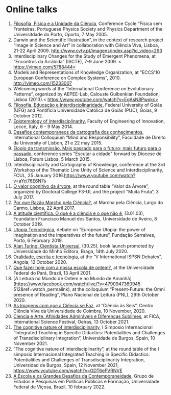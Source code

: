 # Online talks

1. [Filosofia, Física e a Unidade da Ciência](https://www.youtube.com/watch?v=BYRnpdQxbhU), Conference Cycle “Física sem Fronteiras, Portuguese Physics Society and Physics Department of the Universitdade do Porto, Oporto, 7 May 2005.
2. Darwin and the Scientific Illustration”, in the context of research project “Image in Science and Art” in collaboration with Ciência Viva, Lisboa, 21-22 April 2009. <http://www.cvtv.pt/imagens/index.asp?id_video=293>
3. Interdisciplinary Changes for the Study of Emergent Phenomena, at “Encontros da Arrábida” (ISCTE), 7-9 June 2009. < https://vimeo.com/5788444>
4. Models and Representations of Knowledge Organization, at “ECCS'10 European Conference on Complex Systems”, 2010. <http://vimeo.com/15233007>
5. Welcoming words at the “International Conference on Evolutionary Patterns”, organized by AEPEE-Lab, Calouste Gulbenkian Foundation, Lisboa (2013).< https://www.youtube.com/watch?v=EgAsN8Pwqkc>
6. [Filosofia, Educação e Interdisciplinaridade](https://www.youtube.com/watch?v=2kcCznweujs), Federal University of Goiás (UFG) and Pontifícia Universidade Católica de Goiás (PUC), Goias, 9 October 2012. 
7. [Epistemology of Interdisciplinarity](https://www.youtube.com/watch?v=jLKlGGCxf_Y), Faculty of Engineering of Innovation, Lecce, Italy, 6 - 9 May 2014. 
8. [Desafios contemporaneos da cartografia dos conhecimentos](https://www.youtube.com/watch?v=q_RK0CeQHO), International Colloquium “Mind and Responsibility”, Faculdade de Direito da University of Lisbon, 21 e 22 may 2015. 
9. [Elogio da transmissão. Mais passado para o futuro; mais futuro para o passado](https://www.bing.com/videos/search?q=O+Elogio+Da+Transmissao+Olga+Pombo+Video+YouTube&&view=detail&mid=2F46F9C142680DDF45BC2F46F9C142680DDF45BC&&FORM=VRDGAR&ru=%2Fvideos%2Fsearch%3Fq%3DO%2BElogio%2BDa%2BTransmissao%2BOlga%2BPombo%2BVideo%2BYouTube%26FORM%3DVDMHRS), conference series "Escutar a cidade" forward by Diocese de Lisboa, Forum Lisboa, 5 March 2015.
10. Interdisciplinarity and Cartography of Knowledge, conference at the 3rd Workshop of the Thematic Line Unity of Science and Interdisciplinarity, FCUL, 25 January 2016.<https://www.youtube.com/watch?v=aYci76E6N7s>
11. [O valor cognitivo da árvore](https://www.facebook.com/watch/live/?v=334326760337147&ref=watch_permalink), at the round table “Valor da Árvore”, organized by Doctoral College F3-UL and the project “Muita Fruta”, 3 July 2017.
12. [Por que Razão Marcho pela Ciência?](https://www.youtube.com/watch?v=hgTy1DrLLd0), at Marcha pela Ciência, Largo do Carmo,  Lisboa, 22 April 2017.
13. [A atitude cientifica. O que é a ciência e o que não é](https://www.facebook.com/ffms.pt/videos/801222530297548), (3.01.03), Foundation Francisco Manuel dos Santos, Universidade de Aveiro, 8 October 2019.
14. [Utopia Tecnológica](https://www.youtube.com/watch?v=v0P5CvZ0T8s), debate on “European Utopia: the power of imagination and the imperatives of the future”, Fundação Serralves, Porto, 6 February 2019. 
15. [Alan Turing: Cientista Universal](https://www.youtube.com/watch?v=3L1G9TR3tCE), (30.25), book launch promoted by Universidade do Minho Editora, Braga, 14th July 2020.  
16. [Oralidade, escrita e tecnologia](https://www.facebook.com/watch/live/?ref=watch_permalink&v=992927447849286), at the “V International ISPSN Debates”, Angola, 12 October 2020.
17. [Que fazer hoje com a nossa escola de ontem?](https://www.youtube.com/watch?v=TPgE23HCRkc), at the Universidade Federal do Pará, Brazil, 13 April 2021.
18. [A Leitura no Mundo de Ontem e no Mundo de Amanhã](https://www.facebook.com/watch/live/?v=4790947360945	512&ref=watch_permalink), at the colloquium “Present-Future: the Omni presence of Reading”, Plano Nacional de Leitura (PNL), 29th October 2020.
19. [As Imagens com que a Ciência se Faz](https://www.youtube.com/watch?v=EOeRNNt48fY), at ”Ciência às Seis”, Centro Ciência Viva da Universidade de Coimbra, 10 November, 2020. 
20. [Ciencia e Arte. Afinidades Admiráveis e Diferenças Sublimes](https://www.youtube.com/watch?v=Bq12-IleNRM&list=PLBJEkvYhpHiYVdxEBNZ3Xq5dTitATsOcw&index=13&t=229s), at FICA, International Science Festival, Oeiras, 13 October 2021.
21. [The cognitive nature of interdisciplinarity](https://www.youtube.com/watch?v=GDT6eFVRNVE),  I Simposio Internacional “Integrated Teaching in Specific Didactics: Potentialities and Challenges of Transdisciplinary Integration”, Universidade de Burgos, Spain, 10 November 2021.
22. ”The cognitive nature of interdisciplinarity”, at the round table of the I simposio Internacional Integrated Teaching in Specific Didactics: Potentialities and Challenges of Transdisciplinarity Integration, Universidad de Burgos, Spain, 12 November 2021, <https://www.youtube.com/watch?v=GDT6eFVRNVE>
23. [A Escola e os Grandes Desafios da Contemporaneidade](https://www.youtube.com/watch?v=q3TqyHFEMyg), Grupo de Estudos e Pesquisas em Políticas Públicas e Formação, Universidade Federal de Viçosa, Brazil, 10 february 2022. 


